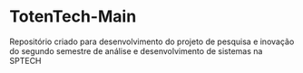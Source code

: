 # TotenTech-Main
Repositório criado para desenvolvimento do projeto de pesquisa e inovação do segundo semestre de análise e desenvolvimento de sistemas na SPTECH
